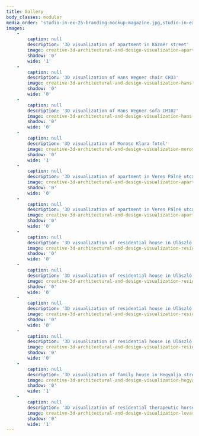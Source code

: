 ```yaml
---
title: Gallery
body_classes: modular
media_order: 'studio-in-ex-25-branding-mockup-magazine.jpg,studio-in-ex-25-branding-mockup-publication-page-10-11.jpg,studio-in-ex-25-branding-mockup-publication-page-2-3.jpg,studio-in-ex-branding-graphics-standards-manual-2021-page-12.jpg,studio-in-ex-branding-graphics-standards-manual-2021-page-4.jpg,studio-in-ex-branding-mockup-internal-extra-2022-oktober-page-2-3.jpg,studio-in-ex-branding-mockup-internal-extra-2022-szeptember-page-6-7.jpg,studio-in-ex-branding-mockup-posters-2022-2023.jpg,studio-in-ex-branding-poster-elegedettsegi-felmeres-improved.jpg,studio-in-ex-branding-poster-farsang-2023-improved.jpg,studio-in-ex-branding-poster-karacsony-2022.jpg,studio-in-ex-branding-poster-penteki-buli.jpg,studio-in-ex-25-branding-mockup.jpg'
images:
    -
        caption: null
        description: '3D visualization of apartment in Kázmér street'
        image: creative-3d-architectural-and-design-visualization-apartment-in-kazmer-street-2.jpg
        shadow: '0'
        wide: '1'
    -
        caption: null
        description: '3D visualization of Hans Wegner chair CH33'
        image: creative-3d-architectural-and-design-visualization-hans-wegner-chair-ch33-1.jpg
        shadow: '0'
        wide: '0'
    -
        caption: null
        description: '3D visualization of Hans Wegner sofa CH102'
        image: creative-3d-architectural-and-design-visualization-hans-wegner-sofa-ch-102-1.jpg
        shadow: '0'
        wide: '0'
    -
        caption: null
        description: '3D visualization of Moroso Klara fotel'
        image: creative-3d-architectural-and-design-visualization-moroso-klara-fotel-3d-modeling-1.jpg
        shadow: '0'
        wide: '1'
    -
        caption: null
        description: '3D visualization of apartment in Veres Pálné utca'
        image: creative-3d-architectural-and-design-visualization-apartment-in-veres-palne-street-2.jpg
        shadow: '0'
        wide: '0'
    -
        caption: null
        description: '3D visualization of apartment in Veres Pálné utca'
        image: creative-3d-architectural-and-design-visualization-apartment-in-veres-palne-street-3.jpg
        shadow: '0'
        wide: '0'
    -
        caption: null
        description: '3D visualization of residential house in Ulászló street'
        image: creative-3d-architectural-and-design-visualization-residential-house-in-ulaszlo-street-1.jpg
        shadow: '0'
        wide: '0'
    -
        caption: null
        description: '3D visualization of residential house in Ulászló street'
        image: creative-3d-architectural-and-design-visualization-residential-house-in-ulaszlo-street-2.jpg
        shadow: '0'
        wide: '0'
    -
        caption: null
        description: '3D visualization of residential house in Ulászló street'
        image: creative-3d-architectural-and-design-visualization-residential-house-in-ulaszlo-street-3.jpg
        shadow: '0'
        wide: '0'
    -
        caption: null
        description: '3D visualization of residential house in Ulászló street'
        image: creative-3d-architectural-and-design-visualization-residential-house-in-ulaszlo-street-4.jpg
        shadow: '0'
        wide: '0'
    -
        caption: null
        description: '3D visualization of family house in Hegyalja street'
        image: creative-3d-architectural-and-design-visualization-hegyalja-uti-csaladi-haz-1.jpg
        shadow: '0'
        wide: '1'
    -
        caption: null
        description: '3D visualization of residential therapeutic horse riding center'
        image: creative-3d-architectural-and-design-visualization-lovarda-klubhaz-1.jpg
        shadow: '0'
        wide: '1'
---
```


